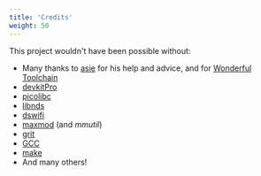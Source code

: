 ```yaml
---
title: 'Credits'
weight: 50
---
```


This project wouldn't have been possible without:

- Many thanks to [asie](https://asie.pl) for his help and advice, and for
  [Wonderful Toolchain](https://wonderful.asie.pl/)
- [devkitPro](https://devkitpro.org/)
- [picolibc](https://github.com/picolibc/picolibc)
- [libnds](https://github.com/devkitPro/libnds)
- [dswifi](http://akkit.org/dswifi/)
- [maxmod](https://maxmod.devkitpro.org/) (and *mmutil*)
- [grit](https://www.coranac.com/projects/grit/)
- [GCC](https://gcc.gnu.org/)
- [make](https://www.gnu.org/software/make/)
- And many others!
